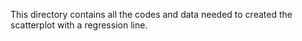 This directory contains all the codes and data needed to created the scatterplot with a regression line.
